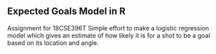 ## Expected Goals Model in R

Assignment for 18CSE396T
Simple effort to make a logistic regression model which gives an estimate of how likely it is for a shot to be a goal based on its location and angle.
